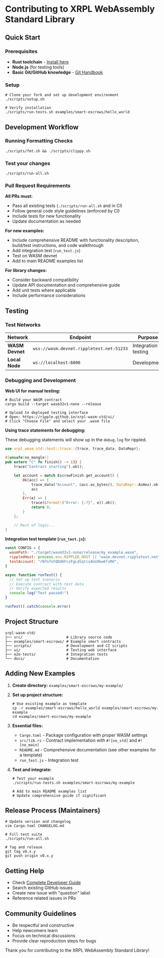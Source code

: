 # Contributing to XRPL WebAssembly Standard Library

## Quick Start

### Prerequisites

- **Rust toolchain** - [Install here](https://rust-lang.org/tools/install/)
- **Node.js** (for testing tools)
- **Basic Git/GitHub knowledge** - [Git Handbook](https://guides.github.com/introduction/git-handbook/)

### Setup

```shell
# Clone your fork and set up development environment
./scripts/setup.sh

# Verify installation
./scripts/run-tests.sh examples/smart-escrows/hello_world
```

## Development Workflow

### Running Formatting Checks

```shell
./scripts/fmt.sh && ./scripts/clippy.sh
```

### Test your changes

```
./scripts/run-all.sh
```

### Pull Request Requirements

**All PRs must:**

- Pass all existing tests (`./scripts/run-all.sh` and in CI)
- Follow general code style guidelines (enforced by CI)
- Include tests for new functionality
- Update documentation as needed

**For new examples:**

- Include comprehensive README with functionality description, build/test instructions, and code walkthrough
- Add integration test (`run_test.js`)
- Test on WASM devnet
- Add to main README examples list

**For library changes:**

- Consider backward compatibility
- Update API documentation and comprehensive guide
- Add unit tests where applicable
- Include performance considerations

## Testing

### Test Networks

| Network         | Endpoint                                 | Purpose             |
| --------------- | ---------------------------------------- | ------------------- |
| **WASM Devnet** | `wss://wasm.devnet.rippletest.net:51233` | Integration testing |
| **Local Node**  | `ws://localhost:6006`                    | Development         |

### Debugging and Development

**Web UI for manual testing:**

```shell
# Build your WASM contract
cargo build --target wasm32v1-none --release

# Upload to deployed testing interface
# Open: https://ripple.github.io/xrpl-wasm-std/ui/
# Click "Choose File" and select your .wasm file
```

**Using trace statements for debugging:**

These debugging statements will show up in the `debug.log` for rippled.

```rust
use xrpl_wasm_std::host::trace::{trace, trace_data, DataRepr};

#[unsafe(no_mangle)]
pub extern "C" fn finish() -> i32 {
    trace("Contract starting").ok();

    let account = match EscrowFinish.get_account() {
        Ok(acc) => {
            trace_data("Account", &acc.as_bytes(), DataRepr::AsHex).ok();
            acc
        },
        Err(e) => {
            trace(&format!("Error: {:?}", e)).ok();
            return 0;
        }
    };

    // Rest of logic...
}
```

**Integration test template (`run_test.js`):**

```javascript
const CONFIG = {
  wasmPath: "./target/wasm32v1-none/release/my_example.wasm",
  rippledHost: process.env.RIPPLED_HOST || "wasm.devnet.rippletest.net",
  testAccount: "rN7n7otQDd6FczFgLdSqtcsAUxDkw6fzRH",
}

async function runTest() {
  // Set up test scenario
  // Execute contract with test data
  // Verify expected results
  console.log("Test passed!")
}

runTest().catch(console.error)
```

## Project Structure

```
xrpl-wasm-std/
├── src/                    # Library source code
├── examples/smart-escrows/ # Example smart contracts
├── scripts/                # Development and CI scripts
├── ui/                     # Testing web interface
├── e2e-tests/              # Integration tests
└── docs/                   # Documentation
```

## Adding New Examples

1. **Create directory:** `examples/smart-escrows/my-example/`

2. **Set up project structure:**

   ```shell
   # Use existing example as template
   cp -r examples/smart-escrows/hello_world examples/smart-escrows/my-example
   cd examples/smart-escrows/my-example
   ```

3. **Essential files:**
   - `Cargo.toml` - Package configuration with proper WASM settings
   - `src/lib.rs` - Contract implementation with `#![no_std]` and `#![no_main]`
   - `README.md` - Comprehensive documentation (see other examples for a template)
   - `run_test.js` - Integration test

4. **Test and integrate:**

   ```shell
   # Test your example
   ./scripts/run-tests.sh examples/smart-escrows/my-example

   # Add to main README examples list
   # Update comprehensive guide if significant
   ```

## Release Process (Maintainers)

```shell
# Update version and changelog
vim Cargo.toml CHANGELOG.md

# Full test suite
./scripts/run-all.sh

# Tag and release
git tag v0.x.y
git push origin v0.x.y
```

## Getting Help

- Check [Complete Developer Guide](https://ripple.github.io/xrpl-wasm-std/xrpl_wasm_std/guide/index.html)
- Search existing GitHub issues
- Create new issue with "question" label
- Reference related issues in PRs

## Community Guidelines

- Be respectful and constructive
- Help newcomers learn
- Focus on technical discussions
- Provide clear reproduction steps for bugs

Thank you for contributing to the XRPL WebAssembly Standard Library!
